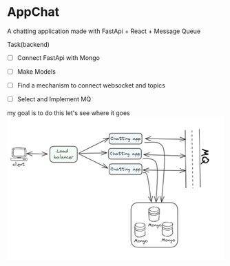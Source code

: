 # AppChat
A chatting application made with FastApi + React + Message Queue


Task(backend)
- [ ] Connect FastApi with Mongo
- [ ] Make Models
- [ ] Find a mechanism to connect websocket and topics
- [ ] Select and Implement MQ





my goal is to do this let's see where it goes 
![img.png](img.png)